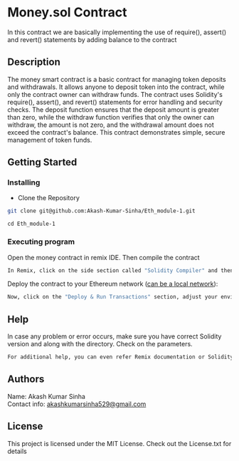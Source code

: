 # Money.sol Contract

In this contract we are basically implementing the use of require(), assert() and revert() statements by adding balance to the contract

## Description

The money smart contract is a basic contract for managing token deposits and withdrawals. It allows anyone to deposit token into the contract, while only the contract owner can withdraw funds. The contract uses Solidity's require(), assert(), and revert() statements for error handling and security checks. The deposit function ensures that the deposit amount is greater than zero, while the withdraw function verifies that only the owner can withdraw, the amount is not zero, and the withdrawal amount does not exceed the contract's balance. This contract demonstrates simple, secure management of token funds.

## Getting Started

### Installing

* Clone the Repository

```sh
git clone git@github.com:Akash-Kumar-Sinha/Eth_module-1.git
```

```
cd Eth_module-1
```

### Executing program

Open the money contract in remix IDE. Then compile the contract

```sh
In Remix, click on the side section called "Solidity Compiler" and then compile it using "Compile money"
```

Deploy the contract to your Ethereum network (<ins>can be a local network</ins>):
```sh
Now, click on the "Deploy & Run Transactions" section, adjust your environment and contract accordingly, and then deploy the contract
```

## Help

In case any problem or error occurs, make sure you have correct Solidity version and along with the directory. Check on the parameters.

```sh
For additional help, you can even refer Remix documentation or Solidity documentation
```

## Authors

Name: Akash Kumar Sinha <br>
Contact info: akashkumarsinha529@gmail.com


## License

This project is licensed under the MIT License. Check out the License.txt for details